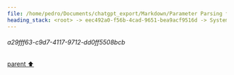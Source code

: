 ```yaml
---
file: /home/pedro/Documents/chatgpt_export/Markdown/Parameter Parsing for Python.md
heading_stack: <root> -> eec492a0-f56b-4cad-9651-bea9acf9516d -> System -> 514f9368-3433-4b57-a224-c3f1504a9180 -> System -> aaa2b4a4-16ee-4b1f-bcf8-2fa47cb24317 -> User -> 47c26f43-b655-4d60-b835-5966943f21d0 -> Assistant -> 12b1cc6b-18a6-4b4b-bcce-bae61a38f8f2 -> Tool -> 2d0f4f28-0afe-4c68-beb4-144b8ebf1878 -> Assistant -> Problem Analysis -> Plan -> 5c7e3ab1-2c64-4a6e-b418-7363f9260940 -> Assistant -> 0d50a4ea-44f5-46a4-9e57-e850767a7394 -> Tool -> 45602bb0-ea7f-4d6e-962f-9072b0564cca -> Assistant -> a86208ba-2773-4ff3-8870-4ba6f96373c2 -> Assistant -> c4ea14ab-f4b7-4ef7-9af4-fb93e8124ea1 -> Tool -> e82533cc-5287-4d6c-ae8f-7ee2f25991c7 -> Assistant -> 708dd07b-a37a-4010-a6b3-443954d384ec -> Assistant -> 54798ad7-a127-4dc6-8649-6eef93243ed7 -> Tool -> 23abd332-216c-4df4-8da1-75189eb64d3e -> Assistant -> ff023dab-c02f-4c22-b568-fa0979861a16 -> Assistant -> 0d69159a-bc8a-480d-a750-3241d9ae6464 -> Tool -> 08afd847-651a-43ea-8174-5ca80e66577f -> Assistant -> d12b224c-d6b6-496c-9505-ad68aa21f27b -> Assistant -> be0f58a0-59c5-43d6-9e2e-dd4b4d77ab7e -> Tool -> 4463286e-818a-4e1d-b7e1-265d5121f5bf -> Assistant -> 85be84c2-c571-404d-a8a3-2fff899ffe84 -> Assistant -> a5cf2fb4-27f5-4b14-98c0-25dc746f152d -> Tool -> af3354e1-c8f2-44e5-a2c5-7b158a65bf6c -> Assistant -> aaa2d0c3-9bc3-4341-b034-7394828e9634 -> User -> 89d01ee3-bd4d-4220-87c7-8d9c4508ea8f -> Assistant -> aaa2cdb3-473c-4fc8-9440-96e9915fac05 -> User -> 24f0988c-9a61-42df-b995-604b2476b424 -> Assistant -> 7b89084c-52ee-48c4-a6f0-0763da4405b9 -> Tool -> 321cb3c2-dfde-486d-9ecc-95ef4b6817f9 -> Assistant -> aaa21164-e23e-4086-bc91-d36d6c46032a -> User -> 625f848a-39ac-4b0d-9661-645022a30a44 -> Assistant -> b79e6e0f-723f-4b56-bc83-28576a2a63ab -> Tool -> 2e2c87b7-4e35-4902-b8b9-95252dd2b6e0 -> Assistant -> b4a14e24-0100-442f-bedd-df7498d14c7d -> Assistant -> bfd9d544-7c73-4822-a8c6-3483cdf6dc00 -> Tool -> 25e80099-dabc-4d84-90fd-d5f29f4a6133 -> Assistant -> ebafe23c-ad38-4f4e-b8ef-f3001ba60002 -> Assistant -> c804a81b-41d5-44c3-b35b-b03d1946d7e6 -> Tool -> 037a7534-304d-416b-8105-62769874266d -> Assistant -> 09c8e042-b8b8-4ef8-8cdb-84825e97ec17 -> Assistant -> dcf1fac9-70fa-4f5d-8e4f-05066363c068 -> Tool -> b0486afe-8356-493e-8db1-58382aa8d1e9 -> Assistant -> 1e751c0e-3294-4bcf-a074-c3d7058c05e4 -> Assistant -> 766dbfa5-c3fc-447d-8d7c-74b1c6a1dd27 -> Tool -> e0b6207b-0acb-4c84-b8b4-c602d0e2fc0d -> Assistant -> ebb12a39-38a9-4ed9-a83d-ba5778ca88c0 -> Assistant -> d82ebf91-47f7-400a-9572-1537da9ed5ce -> Tool -> e225cf76-28b7-40a6-a278-a35a22a13353 -> Assistant -> 34120d4f-e778-4097-a18f-03a87e4cb235 -> Assistant -> 199e263d-6e76-4ff1-9df0-57b81a1fc8ec -> Tool -> 9feda7d9-7920-49ed-8042-7a5aefbe4ca7 -> Assistant -> 9a1141b0-2f51-480e-811b-b77947566fc6 -> Assistant -> 50b823cc-1951-4c42-9e67-f523d98dc7c3 -> Tool -> 21a3f38a-1bcb-46eb-a20a-1a4b9ef46f24 -> Assistant -> cf23a6ad-82d3-46e5-8675-e7cb49a43c44 -> Assistant -> aaa25451-a4f4-4c94-9bd1-6dd9d88ae3b8 -> User -> ee767fee-9791-4279-9098-5cd2ae48c0d9 -> Assistant -> 0ebe3b12-42c3-4d2f-8ee6-5a38561ff421 -> Tool -> 7f79f2ae-e5d2-42a0-a5a3-eb286c9bca48 -> Assistant -> 7d4f45c7-c2a0-4488-9b24-dbc39793e09f -> Assistant -> 81c209aa-7e75-4b56-b1a1-a33d7e298228 -> Tool -> 46680d74-ef30-4c83-8b5c-a1f4c8e4ffdc -> Assistant -> ba03b7bd-581d-4aed-876c-a112859d8888 -> Assistant -> aa4ae4e3-6bf0-4ad3-9192-fa9695b16ff6 -> Tool -> 9091b036-1b96-4eb9-bc87-4a93ddcbfd78 -> Assistant -> 428d95e9-fa27-4d0b-a50a-d4905c9c8e9e -> Assistant -> 15e58a8f-125b-4a57-86f5-0c6bd81ef581 -> Tool -> b373b8fe-e85a-42b2-86c4-c7c212d597e7 -> Assistant -> 4781fbd3-d5a1-49a2-996d-2a2237130d8a -> Assistant -> aaa2993a-f7d3-40b4-9bd0-b7c2885e48a1 -> User -> fd2bcbd7-d371-4e07-b328-a3479485a8c6 -> Assistant -> 15facccd-4504-412a-935f-44f49e3fc6e4 -> Tool -> 2dc33a97-ded4-4aba-97d6-b2ff53b72132 -> Assistant -> ff98c37b-021b-4b9d-8d41-3ce7ef489027 -> Assistant -> 2f141b47-16ca-4719-bb2a-d35f07590f46 -> Tool -> c77124df-73e1-4913-a16a-9e01582222cc -> Assistant -> fe4906cc-b3a1-46e2-8417-5bd7f5cf467b -> Assistant -> 30e15123-db39-4783-b02c-eea20fd2f544 -> Tool -> 374df437-8398-4aba-af9f-9667f30a4e0c -> Assistant -> 4afd4aff-8d28-4e3b-8cca-2b9bf5e75475 -> Assistant -> 61378b28-e70f-46b9-9600-f564576da799 -> Tool -> 61fd282f-d470-4276-ba63-cd0d2578b0c4 -> Assistant -> d67bf523-10b1-4105-b238-1138298a0791 -> Assistant -> 02d68261-9bdb-4c46-950d-170d04e561b8 -> Tool -> 1e6d69e1-a5f8-4ec2-bb94-655bb6b4c8ed -> Assistant -> aaa28be4-37b3-47b0-acf2-ffc3b900c2a2 -> User -> 14971085-266e-4e3d-87a1-6781f455aca2 -> Assistant -> f66c07ad-357b-4c52-8164-022db85b6826 -> Tool -> b7696c5a-aa15-4e86-a3c8-d46905cd65b5 -> Assistant -> eaa8f628-80f2-442b-9c25-5a3780d34537 -> Assistant -> 21d03324-9832-4b24-8d56-14fd357885ab -> Tool -> 42454858-fbb9-4574-b2f6-99577ce3da97 -> Assistant -> 70bec5e2-ec52-46f0-893b-59e56483fdff -> Assistant -> a29fff63-c9d7-4117-9712-dd0ff5508bcb
---
```

###### a29fff63-c9d7-4117-9712-dd0ff5508bcb
[parent ⬆️](#70bec5e2-ec52-46f0-893b-59e56483fdff)
